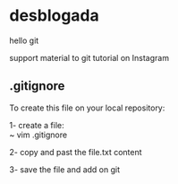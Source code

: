 # desblogada
hello git 

support material to git tutorial on Instagram

## .gitignore
To create this file on your local repository:

1- create a file:  
~ vim .gitignore

2- copy and past the file.txt content

3- save the file and add on git

